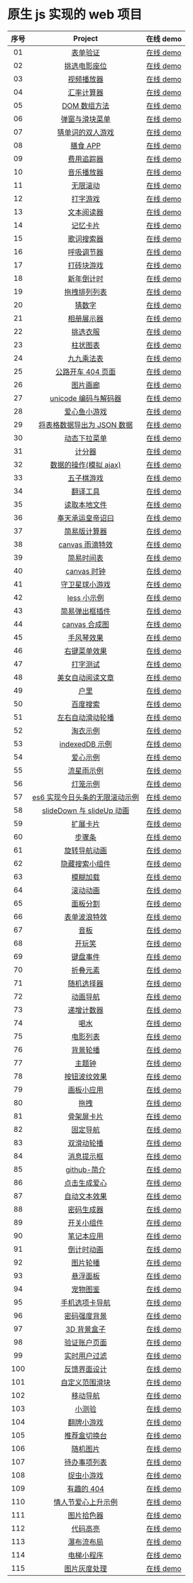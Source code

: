 # 原生 js 实现的 web 项目

| 序号 |                                               Project                                               |                             在线 demo                             |
| :--: | :-------------------------------------------------------------------------------------------------: | :---------------------------------------------------------------: |
|  01  |            [表单验证](https://github.com/eveningwater/my-web-projects/tree/master/js/1)             |  [在线 demo](https://www.eveningwater.com/my-web-projects/js/1/)  |
|  02  |          [挑选电影座位](https://github.com/eveningwater/my-web-projects/tree/master/js/2)           |  [在线 demo](https://www.eveningwater.com/my-web-projects/js/2/)  |
|  03  |           [视频播放器](https://github.com/eveningwater/my-web-projects/tree/master/js/3)            |  [在线 demo](https://www.eveningwater.com/my-web-projects/js/3/)  |
|  04  |           [汇率计算器](https://github.com/eveningwater/my-web-projects/tree/master/js/4)            |  [在线 demo](https://www.eveningwater.com/my-web-projects/js/4/)  |
|  05  |          [DOM 数组方法](https://github.com/eveningwater/my-web-projects/tree/master/js/5)           |  [在线 demo](https://www.eveningwater.com/my-web-projects/js/5/)  |
|  06  |         [弹窗与滑块菜单](https://github.com/eveningwater/my-web-projects/tree/master/js/6)          |  [在线 demo](https://www.eveningwater.com/my-web-projects/js/6/)  |
|  07  |        [猜单词的双人游戏](https://github.com/eveningwater/my-web-projects/tree/master/js/7)         |  [在线 demo](https://www.eveningwater.com/my-web-projects/js/7/)  |
|  08  |            [膳食 APP](https://github.com/eveningwater/my-web-projects/tree/master/js/8)             |  [在线 demo](https://www.eveningwater.com/my-web-projects/js/8/)  |
|  09  |           [费用追踪器](https://github.com/eveningwater/my-web-projects/tree/master/js/9)            |  [在线 demo](https://www.eveningwater.com/my-web-projects/js/9/)  |
|  10  |           [音乐播放器](https://github.com/eveningwater/my-web-projects/tree/master/js/10)           | [在线 demo](https://www.eveningwater.com/my-web-projects/js/10/)  |
|  11  |            [无限滚动](https://github.com/eveningwater/my-web-projects/tree/master/js/11)            | [在线 demo](https://www.eveningwater.com/my-web-projects/js/11/)  |
|  12  |            [打字游戏](https://github.com/eveningwater/my-web-projects/tree/master/js/12)            | [在线 demo](https://www.eveningwater.com/my-web-projects/js/12/)  |
|  13  |           [文本阅读器](https://github.com/eveningwater/my-web-projects/tree/master/js/13)           | [在线 demo](https://www.eveningwater.com/my-web-projects/js/13/)  |
|  14  |            [记忆卡片](https://github.com/eveningwater/my-web-projects/tree/master/js/14)            | [在线 demo](https://www.eveningwater.com/my-web-projects/js/14/)  |
|  15  |           [歌词搜索器](https://github.com/eveningwater/my-web-projects/tree/master/js/15)           | [在线 demo](https://www.eveningwater.com/my-web-projects/js/15/)  |
|  16  |           [呼吸调节器](https://github.com/eveningwater/my-web-projects/tree/master/js/16)           | [在线 demo](https://www.eveningwater.com/my-web-projects/js/16/)  |
|  17  |           [打砖块游戏](https://github.com/eveningwater/my-web-projects/tree/master/js/17)           | [在线 demo](https://www.eveningwater.com/my-web-projects/js/17/)  |
|  18  |           [新年倒计时](https://github.com/eveningwater/my-web-projects/tree/master/js/18)           | [在线 demo](https://www.eveningwater.com/my-web-projects/js/18/)  |
|  19  |          [拖拽排列列表](https://github.com/eveningwater/my-web-projects/tree/master/js/19)          | [在线 demo](https://www.eveningwater.com/my-web-projects/js/19/)  |
|  20  |             [猜数字](https://github.com/eveningwater/my-web-projects/tree/master/js/20)             | [在线 demo](https://www.eveningwater.com/my-web-projects/js/20/)  |
|  21  |           [相册展示器](https://github.com/eveningwater/my-web-projects/tree/master/js/21)           | [在线 demo](https://www.eveningwater.com/my-web-projects/js/21/)  |
|  22  |            [挑选衣服](https://github.com/eveningwater/my-web-projects/tree/master/js/22)            | [在线 demo](https://www.eveningwater.com/my-web-projects/js/22/)  |
|  23  |            [柱状图表](https://github.com/eveningwater/my-web-projects/tree/master/js/23)            | [在线 demo](https://www.eveningwater.com/my-web-projects/js/23/)  |
|  24  |           [九九乘法表](https://github.com/eveningwater/my-web-projects/tree/master/js/24)           | [在线 demo](https://www.eveningwater.com/my-web-projects/js/24/)  |
|  25  |       [公路开车 404 页面](https://github.com/eveningwater/my-web-projects/tree/master/js/25)        | [在线 demo](https://www.eveningwater.com/my-web-projects/js/25/)  |
|  26  |            [图片画廊](https://github.com/eveningwater/my-web-projects/tree/master/js/26)            | [在线 demo](https://www.eveningwater.com/my-web-projects/js/26/)  |
|  27  |      [unicode 编码与解码器](https://github.com/eveningwater/my-web-projects/tree/master/js/27)      | [在线 demo](https://www.eveningwater.com/my-web-projects/js/27/)  |
|  28  |          [爱心鱼小游戏](https://github.com/eveningwater/my-web-projects/tree/master/js/28)          | [在线 demo](https://www.eveningwater.com/my-web-projects/js/28/)  |
|  29  |   [将表格数据导出为 JSON 数据](https://github.com/eveningwater/my-web-projects/tree/master/js/29)   | [在线 demo](https://www.eveningwater.com/my-web-projects/js/29/)  |
|  30  |          [动态下拉菜单](https://github.com/eveningwater/my-web-projects/tree/master/js/30)          | [在线 demo](https://www.eveningwater.com/my-web-projects/js/30/)  |
|  31  |             [计分器](https://github.com/eveningwater/my-web-projects/tree/master/js/31)             | [在线 demo](https://www.eveningwater.com/my-web-projects/js/31/)  |
|  32  |     [数据的操作(模拟 ajax)](https://github.com/eveningwater/my-web-projects/tree/master/js/32)      | [在线 demo](https://www.eveningwater.com/my-web-projects/js/32/)  |
|  33  |           [五子棋游戏](https://github.com/eveningwater/my-web-projects/tree/master/js/33)           | [在线 demo](https://www.eveningwater.com/my-web-projects/js/33/)  |
|  34  |            [翻译工具](https://github.com/eveningwater/my-web-projects/tree/master/js/34)            | [在线 demo](https://www.eveningwater.com/my-web-projects/js/34/)  |
|  35  |          [读取本地文件](https://github.com/eveningwater/my-web-projects/tree/master/js/35)          | [在线 demo](https://www.eveningwater.com/my-web-projects/js/35/)  |
|  36  |        [奉天承运皇帝诏曰](https://github.com/eveningwater/my-web-projects/tree/master/js/36)        | [在线 demo](https://www.eveningwater.com/my-web-projects/js/36/)  |
|  37  |          [简易版计算器](https://github.com/eveningwater/my-web-projects/tree/master/js/37)          | [在线 demo](https://www.eveningwater.com/my-web-projects/js/37/)  |
|  38  |        [canvas 雨滴特效](https://github.com/eveningwater/my-web-projects/tree/master/js/38)         | [在线 demo](https://www.eveningwater.com/my-web-projects/js/38/)  |
|  39  |           [简易时间表](https://github.com/eveningwater/my-web-projects/tree/master/js/39)           | [在线 demo](https://www.eveningwater.com/my-web-projects/js/39/)  |
|  40  |          [canvas 时钟](https://github.com/eveningwater/my-web-projects/tree/master/js/40)           | [在线 demo](https://www.eveningwater.com/my-web-projects/js/40/)  |
|  41  |         [守卫星球小游戏](https://github.com/eveningwater/my-web-projects/tree/master/js/41)         | [在线 demo](https://www.eveningwater.com/my-web-projects/js/41/)  |
|  42  |          [less 小示例](https://github.com/eveningwater/my-web-projects/tree/master/js/42)           | [在线 demo](https://www.eveningwater.com/my-web-projects/js/42/)  |
|  43  |         [简易弹出框插件](https://github.com/eveningwater/my-web-projects/tree/master/js/43)         | [在线 demo](https://www.eveningwater.com/my-web-projects/js/43/)  |
|  44  |         [canvas 合成图](https://github.com/eveningwater/my-web-projects/tree/master/js/44)          | [在线 demo](https://www.eveningwater.com/my-web-projects/js/44/)  |
|  45  |           [手风琴效果](https://github.com/eveningwater/my-web-projects/tree/master/js/45)           | [在线 demo](https://www.eveningwater.com/my-web-projects/js/45/)  |
|  46  |          [右键菜单效果](https://github.com/eveningwater/my-web-projects/tree/master/js/46)          | [在线 demo](https://www.eveningwater.com/my-web-projects/js/46/)  |
|  47  |            [打字测试](https://github.com/eveningwater/my-web-projects/tree/master/js/47)            | [在线 demo](https://www.eveningwater.com/my-web-projects/js/47/)  |
|  48  |        [美女自动阅读文章](https://github.com/eveningwater/my-web-projects/tree/master/js/48)        | [在线 demo](https://www.eveningwater.com/my-web-projects/js/48/)  |
|  49  |              [户里](https://github.com/eveningwater/my-web-projects/tree/master/js/49)              | [在线 demo](https://www.eveningwater.com/my-web-projects/js/49/)  |
|  50  |            [百度搜索](https://github.com/eveningwater/my-web-projects/tree/master/js/50)            | [在线 demo](https://www.eveningwater.com/my-web-projects/js/50/)  |
|  51  |        [左右自动滑动轮播](https://github.com/eveningwater/my-web-projects/tree/master/js/51)        | [在线 demo](https://www.eveningwater.com/my-web-projects/js/51/)  |
|  52  |            [淘衣示例](https://github.com/eveningwater/my-web-projects/tree/master/js/52)            | [在线 demo](https://www.eveningwater.com/my-web-projects/js/52/)  |
|  53  |         [indexedDB 示例](https://github.com/eveningwater/my-web-projects/tree/master/js/53)         | [在线 demo](https://www.eveningwater.com/my-web-projects/js/53/)  |
|  54  |            [爱心示例](https://github.com/eveningwater/my-web-projects/tree/master/js/54)            | [在线 demo](https://www.eveningwater.com/my-web-projects/js/54/)  |
|  55  |           [流星雨示例](https://github.com/eveningwater/my-web-projects/tree/master/js/55)           | [在线 demo](https://www.eveningwater.com/my-web-projects/js/55/)  |
|  56  |            [灯笼示例](https://github.com/eveningwater/my-web-projects/tree/master/js/56)            | [在线 demo](https://www.eveningwater.com/my-web-projects/js/56/)  |
|  57  | [es6 实现今日头条的无限滚动示例](https://github.com/eveningwater/my-web-projects/tree/master/js/57) | [在线 demo](https://www.eveningwater.com/my-web-projects/js/57/)  |
|  58  |   [slideDown 与 slideUp 动画](https://github.com/eveningwater/my-web-projects/tree/master/js/58)    |  [在线 demo](https://www.eveningwater.com/my-web-projects/js/58)  |
|  59  |            [扩展卡片](https://github.com/eveningwater/my-web-projects/tree/master/js/59)            |  [在线 demo](https://www.eveningwater.com/my-web-projects/js/59)  |
|  60  |             [步骤条](https://github.com/eveningwater/my-web-projects/tree/master/js/60)             |  [在线 demo](https://www.eveningwater.com/my-web-projects/js/60)  |
|  61  |          [旋转导航动画](https://github.com/eveningwater/my-web-projects/tree/master/js/61)          |  [在线 demo](https://www.eveningwater.com/my-web-projects/js/61)  |
|  62  |         [隐藏搜索小组件](https://github.com/eveningwater/my-web-projects/tree/master/js/62)         |  [在线 demo](https://www.eveningwater.com/my-web-projects/js/62)  |
|  63  |            [模糊加载](https://github.com/eveningwater/my-web-projects/tree/master/js/63)            |  [在线 demo](https://www.eveningwater.com/my-web-projects/js/63)  |
|  64  |            [滚动动画](https://github.com/eveningwater/my-web-projects/tree/master/js/64)            |  [在线 demo](https://www.eveningwater.com/my-web-projects/js/64)  |
|  65  |            [面板分割](https://github.com/eveningwater/my-web-projects/tree/master/js/65)            |  [在线 demo](https://www.eveningwater.com/my-web-projects/js/65)  |
|  66  |          [表单波浪特效](https://github.com/eveningwater/my-web-projects/tree/master/js/66)          |  [在线 demo](https://www.eveningwater.com/my-web-projects/js/66)  |
|  67  |              [音板](https://github.com/eveningwater/my-web-projects/tree/master/js/67)              |  [在线 demo](https://www.eveningwater.com/my-web-projects/js/67)  |
|  68  |             [开玩笑](https://github.com/eveningwater/my-web-projects/tree/master/js/68)             |  [在线 demo](https://www.eveningwater.com/my-web-projects/js/68)  |
|  69  |            [键盘事件](https://github.com/eveningwater/my-web-projects/tree/master/js/69)            |  [在线 demo](https://www.eveningwater.com/my-web-projects/js/69)  |
|  70  |            [折叠元素](https://github.com/eveningwater/my-web-projects/tree/master/js/70)            |  [在线 demo](https://www.eveningwater.com/my-web-projects/js/70)  |
|  71  |           [随机选择器](https://github.com/eveningwater/my-web-projects/tree/master/js/71)           |  [在线 demo](https://www.eveningwater.com/my-web-projects/js/71)  |
|  72  |            [动画导航](https://github.com/eveningwater/my-web-projects/tree/master/js/72)            |  [在线 demo](https://www.eveningwater.com/my-web-projects/js/72)  |
|  73  |           [递增计数器](https://github.com/eveningwater/my-web-projects/tree/master/js/73)           |  [在线 demo](https://www.eveningwater.com/my-web-projects/js/73)  |
|  74  |              [喝水](https://github.com/eveningwater/my-web-projects/tree/master/js/74)              |  [在线 demo](https://www.eveningwater.com/my-web-projects/js/74)  |
|  75  |            [电影列表](https://github.com/eveningwater/my-web-projects/tree/master/js/75)            |  [在线 demo](https://www.eveningwater.com/my-web-projects/js/75)  |
|  76  |            [背景轮播](https://github.com/eveningwater/my-web-projects/tree/master/js/76)            |  [在线 demo](https://www.eveningwater.com/my-web-projects/js/76)  |
|  77  |             [主题钟](https://github.com/eveningwater/my-web-projects/tree/master/js/77)             |  [在线 demo](https://www.eveningwater.com/my-web-projects/js/77)  |
|  78  |          [按钮波纹效果](https://github.com/eveningwater/my-web-projects/tree/master/js/78)          |  [在线 demo](https://www.eveningwater.com/my-web-projects/js/78)  |
|  79  |           [画板小应用](https://github.com/eveningwater/my-web-projects/tree/master/js/79)           |  [在线 demo](https://www.eveningwater.com/my-web-projects/js/79)  |
|  80  |              [拖拽](https://github.com/eveningwater/my-web-projects/tree/master/js/80)              |  [在线 demo](https://www.eveningwater.com/my-web-projects/js/80)  |
|  81  |           [骨架屏卡片](https://github.com/eveningwater/my-web-projects/tree/master/js/81)           |  [在线 demo](https://www.eveningwater.com/my-web-projects/js/81)  |
|  82  |            [固定导航](https://github.com/eveningwater/my-web-projects/tree/master/js/82)            |  [在线 demo](https://www.eveningwater.com/my-web-projects/js/82)  |
|  83  |           [双滑动轮播](https://github.com/eveningwater/my-web-projects/tree/master/js/83)           |  [在线 demo](https://www.eveningwater.com/my-web-projects/js/83)  |
|  84  |           [消息提示框](https://github.com/eveningwater/my-web-projects/tree/master/js/84)           |  [在线 demo](https://www.eveningwater.com/my-web-projects/js/84)  |
|  85  |          [github-简介](https://github.com/eveningwater/my-web-projects/tree/master/js/85)           |  [在线 demo](https://www.eveningwater.com/my-web-projects/js/85)  |
|  86  |          [点击生成爱心](https://github.com/eveningwater/my-web-projects/tree/master/js/86)          |  [在线 demo](https://www.eveningwater.com/my-web-projects/js/86)  |
|  87  |          [自动文本效果](https://github.com/eveningwater/my-web-projects/tree/master/js/87)          |  [在线 demo](https://www.eveningwater.com/my-web-projects/js/87)  |
|  88  |           [密码生成器](https://github.com/eveningwater/my-web-projects/tree/master/js/88)           |  [在线 demo](https://www.eveningwater.com/my-web-projects/js/88)  |
|  89  |           [开关小组件](https://github.com/eveningwater/my-web-projects/tree/master/js/89)           |  [在线 demo](https://www.eveningwater.com/my-web-projects/js/89)  |
|  90  |           [笔记本应用](https://github.com/eveningwater/my-web-projects/tree/master/js/90)           |  [在线 demo](https://www.eveningwater.com/my-web-projects/js/90)  |
|  91  |           [倒计时动画](https://github.com/eveningwater/my-web-projects/tree/master/js/91)           |  [在线 demo](https://www.eveningwater.com/my-web-projects/js/91)  |
|  92  |            [图片轮播](https://github.com/eveningwater/my-web-projects/tree/master/js/92)            |  [在线 demo](https://www.eveningwater.com/my-web-projects/js/92)  |
|  93  |            [悬浮面板](https://github.com/eveningwater/my-web-projects/tree/master/js/93)            |  [在线 demo](https://www.eveningwater.com/my-web-projects/js/93)  |
|  94  |            [宠物图鉴](https://github.com/eveningwater/my-web-projects/tree/master/js/94)            |  [在线 demo](https://www.eveningwater.com/my-web-projects/js/94)  |
|  95  |         [手机选项卡导航](https://github.com/eveningwater/my-web-projects/tree/master/js/95)         |  [在线 demo](https://www.eveningwater.com/my-web-projects/js/95)  |
|  96  |          [密码强度背景](https://github.com/eveningwater/my-web-projects/tree/master/js/96)          |  [在线 demo](https://www.eveningwater.com/my-web-projects/js/96)  |
|  97  |          [3D 背景盒子](https://github.com/eveningwater/my-web-projects/tree/master/js/97)           |  [在线 demo](https://www.eveningwater.com/my-web-projects/js/97)  |
|  98  |          [验证账户页面](https://github.com/eveningwater/my-web-projects/tree/master/js/98)          |  [在线 demo](https://www.eveningwater.com/my-web-projects/js/98)  |
|  99  |          [实时用户过滤](https://github.com/eveningwater/my-web-projects/tree/master/js/99)          |  [在线 demo](https://www.eveningwater.com/my-web-projects/js/99)  |
| 100  |         [反馈界面设计](https://github.com/eveningwater/my-web-projects/tree/master/js/100)          | [在线 demo](https://www.eveningwater.com/my-web-projects/js/100)  |
| 101  |        [自定义范围滑块](https://github.com/eveningwater/my-web-projects/tree/master/js/101)         | [在线 demo](https://www.eveningwater.com/my-web-projects/js/101)  |
| 102  |           [移动导航](https://github.com/eveningwater/my-web-projects/tree/master/js/102)            | [在线 demo](https://www.eveningwater.com/my-web-projects/js/102)  |
| 103  |            [小测验](https://github.com/eveningwater/my-web-projects/tree/master/js/103)             | [在线 demo](https://www.eveningwater.com/my-web-projects/js/103)  |
| 104  |          [翻牌小游戏](https://github.com/eveningwater/my-web-projects/tree/master/js/104)           | [在线 demo](https://www.eveningwater.com/my-web-projects/js/104)  |
| 105  |         [推荐盒切换台](https://github.com/eveningwater/my-web-projects/tree/master/js/105)          | [在线 demo](https://www.eveningwater.com/my-web-projects/js/105)  |
| 106  |           [随机图片](https://github.com/eveningwater/my-web-projects/tree/master/js/106)            | [在线 demo](https://www.eveningwater.com/my-web-projects/js/106)  |
| 107  |         [待办事项列表](https://github.com/eveningwater/my-web-projects/tree/master/js/107)          | [在线 demo](https://www.eveningwater.com/my-web-projects/js/107)  |
| 108  |          [捉虫小游戏](https://github.com/eveningwater/my-web-projects/tree/master/js/108)           | [在线 demo](https://www.eveningwater.com/my-web-projects/js/108)  |
| 109  |          [有趣的 404](https://github.com/eveningwater/my-web-projects/tree/master/js/109/)          | [在线 demo](https://www.eveningwater.com/my-web-projects/js/109/) |
| 110  |      [情人节爱心上升示例](https://github.com/eveningwater/my-web-projects/tree/master/js/110/)      | [在线 demo](https://www.eveningwater.com/my-web-projects/js/110/) |
| 111  |          [图片拾色器](https://github.com/eveningwater/my-web-projects/tree/master/js/111/)          | [在线 demo](https://www.eveningwater.com/my-web-projects/js/111/) |
| 112  |           [代码高亮](https://github.com/eveningwater/my-web-projects/tree/master/js/112/)           | [在线 demo](https://www.eveningwater.com/my-web-projects/js/112/) |
| 113  |          [瀑布流布局](https://github.com/eveningwater/my-web-projects/tree/master/js/113/)          | [在线 demo](https://www.eveningwater.com/my-web-projects/js/113/) |
| 114  |          [电梯小程序](https://github.com/eveningwater/my-web-projects/tree/master/js/114/)          | [在线 demo](https://www.eveningwater.com/my-web-projects/js/114/) |
| 115  |          [图片灰度处理](https://github.com/eveningwater/my-web-projects/tree/master/js/115/)          | [在线 demo](https://www.eveningwater.com/my-web-projects/js/115/) |
